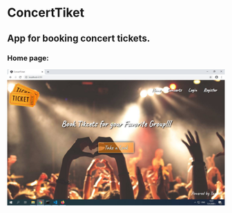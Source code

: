 # ConcertTiket

## App for booking concert tickets.
### Home page:
![alt text](https://raw.githubusercontent.com/taskoff/angular-concert.ticket/master/angular.pics/home.page.jpg)
